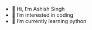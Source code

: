 - 👋 Hi, I’m Ashish Singh
- 👀 I’m interested in coding
- 🌱 I’m currently learning python
<!---
ashishsinghpvt18/ashishsinghpvt18 is a ✨ special ✨ repository because its `README.md` (this file) appears on your GitHub profile.
You can click the Preview link to take a look at your changes.
--->
